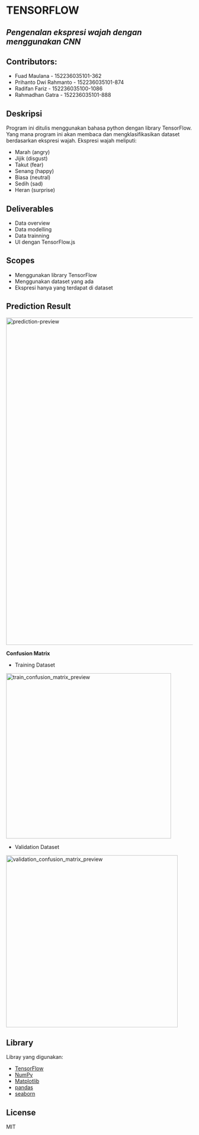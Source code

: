 # TENSORFLOW
## _Pengenalan ekspresi wajah dengan menggunakan CNN_

## Contributors:
 - Fuad Maulana - 152236035101-362
 - Prihanto Dwi Rahmanto - 152236035101-874
 - Radifan Fariz - 152236035100-1086
 - Rahmadhan Gatra - 152236035101-888
 
## Deskripsi
Program ini ditulis menggunakan bahasa python dengan library TensorFlow. Yang mana program ini akan membaca dan mengklasifikasikan dataset berdasarkan ekspresi wajah. Ekspresi wajah meliputi:
- Marah (angry)
- Jijik (disgust)
- Takut (fear)
- Senang (happy)
- Biasa (neutral)
- Sedih (sad)
- Heran (surprise)

## Deliverables
- Data overview
- Data modelling
- Data trainning
- UI dengan TensorFlow.js

## Scopes
- Menggunakan library TensorFlow
- Menggunakan dataset yang ada
- Ekspresi hanya yang terdapat di dataset


## Prediction Result
<img width="881" alt="prediction-preview" src="https://user-images.githubusercontent.com/53011897/180771947-786b6d7b-996f-4ef2-a288-278c943bc66b.png">

__Confusion Matrix__
 
- Training Dataset
<img width="445" alt="train_confusion_matrix_preview" src="https://user-images.githubusercontent.com/53011897/180772316-29e7c0aa-ad92-45c6-8918-68a7f8bdb3e3.png">

- Validation Dataset
<img width="463" alt="validation_confusion_matrix_preview" src="https://user-images.githubusercontent.com/53011897/180772333-59c653ad-f796-4f4f-bc2b-6005e8ae1ab4.png">


## Library
Libray yang digunakan:
- [TensorFlow]
- [NumPy]
- [Matplotlib]
- [pandas]
- [seaborn]

## License
MIT

   [TensorFlow]: <https://www.tensorflow.org/learn>
   [NumPy]: <https://numpy.org/doc/stable/>
   [Matplotlib]: <https://matplotlib.org/stable/index.html>
   [pandas]: <https://pandas.pydata.org/docs/>
   [seaborn]: <https://seaborn.pydata.org/tutorial.html>
